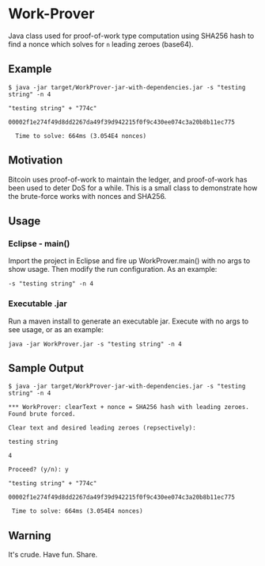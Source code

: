 # Work-Prover

Java class used for proof-of-work type computation using SHA256 hash to find a nonce which solves for `n` leading zeroes (base64).

## Example

`$ java -jar target/WorkProver-jar-with-dependencies.jar -s "testing string" -n 4`

`"testing string" + "774c"`

`00002f1e274f49d8dd2267da49f39d942215f0f9c430ee074c3a20b8b11ec775`

`  Time to solve: 664ms (3.054E4 nonces)`

## Motivation

Bitcoin uses proof-of-work to maintain the ledger, and proof-of-work has been used to deter DoS for a while.  This is a small class to demonstrate how the brute-force works with nonces and SHA256.  

## Usage

### Eclipse - main()

Import the project in Eclipse and fire up WorkProver.main() with no args to show usage.  Then modify the run configuration.  As an example:

`-s "testing string" -n 4`

### Executable .jar

Run a maven install to generate an executable jar.  Execute with no args to see usage, or as an example:

`java -jar WorkProver.jar -s "testing string" -n 4`

## Sample Output

`$ java -jar target/WorkProver-jar-with-dependencies.jar -s "testing string" -n 4`

`*** WorkProver: clearText + nonce = SHA256 hash with leading zeroes.  Found brute forced.`

`Clear text and desired leading zeroes (repsectively):`

`testing string`

`4`

`Proceed? (y/n): y`

`"testing string" + "774c"`

`00002f1e274f49d8dd2267da49f39d942215f0f9c430ee074c3a20b8b11ec775`

` Time to solve: 664ms (3.054E4 nonces)`

## Warning

It's crude.  Have fun.  Share.